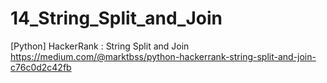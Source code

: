 # 14_String_Split_and_Join
[Python] HackerRank : String Split and Join
https://medium.com/@marktbss/python-hackerrank-string-split-and-join-c76c0d2c42fb
